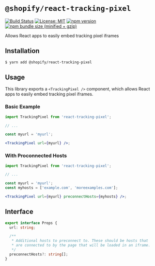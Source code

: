 # `@shopify/react-tracking-pixel`

[![Build Status](https://travis-ci.org/Shopify/quilt.svg?branch=master)](https://travis-ci.org/Shopify/quilt)
[![License: MIT](https://img.shields.io/badge/License-MIT-green.svg)](LICENSE.md) [![npm version](https://badge.fury.io/js/%40shopify%2Freact-tracking-pixel.svg)](https://badge.fury.io/js/%40shopify%2Freact-tracking-pixel.svg) [![npm bundle size (minified + gzip)](https://img.shields.io/bundlephobia/minzip/@shopify/react-tracking-pixel.svg)](https://img.shields.io/bundlephobia/minzip/@shopify/react-tracking-pixel.svg)

Allows React apps to easily embed tracking pixel iframes

## Installation

```bash
$ yarn add @shopify/react-tracking-pixel
```

## Usage

This library exports a `<TrackingPixel />` component, which allows React apps to easily embed tracking pixel iframes.

### Basic Example

```jsx
import TrackingPixel from 'react-tracking-pixel';

// ...

const myurl = 'myurl';

<TrackingPixel url={myurl} />;
```

### With Proconnected Hosts

```jsx
import TrackingPixel from 'react-tracking-pixel';

// ...

const myurl = 'myurl';
const myhosts = ['example.com', 'moreexamples.com'];

<TrackingPixel url={myurl} preconnectHosts={myhosts} />;
```

## Interface

```typescript
export interface Props {
  url: string;

  /**
   * Additional hosts to preconnect to. These should be hosts that
   * are connected to by the page that will be loaded in an iframe.
   */
  preconnectHosts?: string[];
}
```

